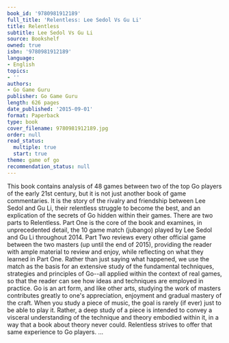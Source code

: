 ```yaml
---
book_id: '9780981912189'
full_title: 'Relentless: Lee Sedol Vs Gu Li'
title: Relentless
subtitle: Lee Sedol Vs Gu Li
source: Bookshelf
owned: true
isbn: '9780981912189'
language:
- English
topics:
- ''
authors:
- Go Game Guru
publisher: Go Game Guru
length: 626 pages
date_published: '2015-09-01'
format: Paperback
type: book
cover_filename: 9780981912189.jpg
order: null
read_status:
  multiple: true
  start: true
theme: game of go
recommendation_status: null
---
```

This book contains analysis of 48 games between two of the top Go players of the early 21st century, but it is not just another book of game commentaries. It is the story of the rivalry and friendship between Lee Sedol and Gu Li, their relentless struggle to become the best, and an explication of the secrets of Go hidden within their games. There are two parts to Relentless. Part One is the core of the book and examines, in unprecedented detail, the 10 game match (jubango) played by Lee Sedol and Gu Li throughout 2014. Part Two reviews every other official game between the two masters (up until the end of 2015), providing the reader with ample material to review and enjoy, while reflecting on what they learned in Part One. Rather than just saying what happened, we use the match as the basis for an extensive study of the fundamental techniques, strategies and principles of Go--all applied within the context of real games, so that the reader can see how ideas and techniques are employed in practice. Go is an art form, and like other arts, studying the work of masters contributes greatly to one's appreciation, enjoyment and gradual mastery of the craft. When you study a piece of music, the goal is rarely (if ever) just to be able to play it. Rather, a deep study of a piece is intended to convey a visceral understanding of the technique and theory embodied within it, in a way that a book about theory never could. Relentless strives to offer that same experience to Go players. ...
